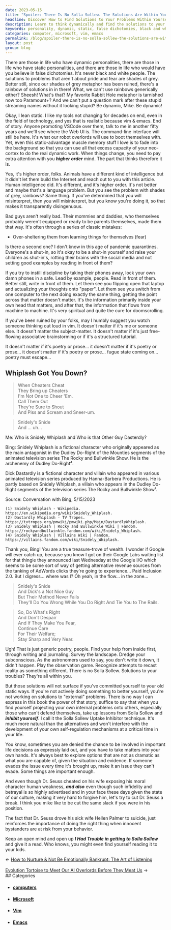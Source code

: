 ```yaml
---
date: 2023-05-15
title: "Spoiler: There Is No Solla Sollew. The Solutions Are Within You"
headline: Discover How to Find Solutions to Your Problems Within Yourself
description: Learn to think dynamically and find the solutions to your problems within yourself. Discover the power of journaling and observation to help you identify and address your internal issues that you are projecting onto others. Don't forget the wisdom of Dr. Seuss and the Solla Sollew, even though Dr. Seuss was a cheater himself.
keywords: personality, dynamic, static, false dichotomies, black and white, shades of grey, rainbow, rabbit hole, VSCode, vim, emacs, Web UI, command-line interface, robot overlords, higher order, intelligence, Internet, article, human intelligence, better, language, misinterpret, mommies, daddies, classic mistakes, over-sheltering, pandemic, quarantines, shut-in, social media, reading, laptop, computer
categories: computer, microsoft, vim, emacs
permalink: /blog/spoiler-there-is-no-solla-sollew-the-solutions-are-within-you/
layout: post
group: blog
---
```



There are those in life who have dynamic personalities, there are those in life
who have static personalities, and there are those in life who would have you
believe in false dichotomies. It's never black and white people. The solutions
to problems that aren't about pride and fear are shades of grey. Better still,
since our shades of grey metaphor has been ruined, there's a rainbow of
solutions in in there! What, we can't use rainbows generically either? Sheesh!
What's that? My favorite Rabbit Hole metaphor is tarnished now too Paramount+?
And we can't put a question mark after these stupid streaming names without it
looking stupid? Be dynamic, Mike. Be dynamic!

Okay, I lean static. I like my tools not changing for decades on end, even in
the field of technology, and yes that is realistic because vim & emacs. End of
story. Anyone promoting VSCode over them, talk to me in another fifty years and
we'll see where the Web UI is. The command-line interface will still be here.
It's what our robot overlords will use to boot themselves with. Yet, even this
static-advantage muscle memory stuff I love is to fade into the background so
that you can use all that excess capacity of your neo-cortex to do the real
dynamic work. When things change, you need to pay extra attention with you
***higher order*** mind. The part that thinks therefore it is. 

Yes, it's higher order, folks. Animals have a different kind of intelligence
but it didn't let them build the Internet and reach out to you with this
article. Human intelligence did. It's different, and it's higher order. It's
not better and maybe that's a language problem. But you see the problem with
shades of grey, rainbows? Same thing. If you've determined that you will
misinterpret, then you will misinterpret, but you know you're doing it, so that
makes it transparently disingenuous.

Bad guys aren't really bad. Their mommies and daddies, who themselves probably
weren't equipped or ready to be parents themselves, made them that way. It's
often through a series of classic mistakes:

- Over-sheltering them from learning things for themselves (fear)

Is there a second one? I don't know in this age of pandemic quarantines.
Everyone's a shut-in, so it's okay to be a shut-in yourself and raise your
children as shut-in's, rotting their brains with the social media and not
setting good examples by reading in front of them?

If you try to instill discipline by taking their phones away, lock your own
damn phones in a safe. Lead by example, people. Read in front of them. Better
still, write in front of them. Let them see you flipping open that laptop and
actualizing your thoughts onto "paper". Let them see you switch from one
computer to the next doing exactly the same thing, getting the point across
that matter doesn't matter. It's the information primarily inside your own head
that matters, and after that, the information that flows from machine to
machine. It's very spiritual and quite the cure for doomscrolling.

If you've been ruined by your folks, may I humbly suggest you watch someone
thinking out loud in vim. It doesn't matter if it's me or someone else. It
doesn't matter the subject-matter. It doesn't matter if it's just free-flowing
associative brainstorming or if it's a structured tutorial. 

It doesn't matter if it's poetry or prose... it doesn't matter if it's poetry
or prose... it doesn't matter if it's poetry or prose... fugue state coming
on... poetry must escape...

## Whiplash Got You Down?

> When Cheaters Cheat  
> They Bring up Cheaters  
> I'm Not One to Cheer 'Em.  
> Call Them Out  
> They're Sure to Shout  
> And Piss and Scream and Sneer-um.  

>  Snidely's Snide  
>  And ... uh... 

Me: Who is Snidely Whiplash and Who is that Other Guy Dasterdly?

Bing: Snidely Whiplash is a fictional character who originally appeared as the
main antagonist in the Dudley Do-Right of the Mounties segments of the animated
television series The Rocky and Bullwinkle Show. He is the archenemy of Dudley
Do-Right⁴. 

Dick Dastardly is a fictional character and villain who appeared in various
animated television series produced by Hanna-Barbera Productions. He is partly
based on Snidely Whiplash, a villain who appears in the Dudley Do-Right
segments of the television series The Rocky and Bullwinkle Show¹.

Source: Conversation with Bing, 5/15/2023

    (1) Snidely Whiplash - Wikipedia. https://en.wikipedia.org/wiki/Snidely_Whiplash.
    (2) Dastardly Whiplash - TV Tropes. https://tvtropes.org/pmwiki/pmwiki.php/Main/DastardlyWhiplash.
    (3) Snidely Whiplash | Rocky and Bullwinkle Wiki | Fandom. https://rockyandbullwinkle.fandom.com/wiki/Snidely_Whiplash.
    (4) Snidely Whiplash | Villains Wiki | Fandom. https://villains.fandom.com/wiki/Snidely_Whiplash.

Thank you, Bing! You are a true treasure-trove of wealth. I wonder if Google
will ever catch up, because you know I got on their Google Labs waiting list
for that thingie they announced last Wednesday at the Google I/O which seems to
be some sort of way of getting alternative revenue sources from the tanking of
AdWords clicks they're going to experience... Paid Inclusion 2.0. But I
digress... where was I? Oh yeah, in the flow... in the zone...

> Snidely's Snide  
> And Dick's a Not Nice Guy  
> But Their Method Never Fails  
> They'll Do You Wrong
> While You Do Right
> And Tie You to The Rails.

> So, Do What's Right  
> And Don't Despair  
> And If They Make You Fear,  
> Continue Care  
> For Their Welfare;  
> Stay Sharp and Very Near.  

Ugh! That is just generic poetry, people. Find your help from inside first,
through writing and journaling. Survey the landscape. Dredge your subconscious.
As the astronomers used to say, you don't write it down, it didn't happen. Play
the observation game. Recognize attempts to recast reality as something
different. There is no Solla Sollew. Solutions to your troubles? They're all
within you.

But those solutions will not surface if you've committed yourself to your old
static ways. If you're not actively doing something to better yourself, you're
not working on solutions to "external" problems. There is no way I can express
in this book the power of that story, suffice to say that when you find
yourself projecting your own internal problems onto others, especially those
who can't defend themselves, take up lessons from Solla Sollew and ***inhibit
yourself***. I call it the Solla Sollew Uptake Inhibitor technique. It's much
more natural than the alternatives and won't interfere with the development of
your own self-regulation mechanisms at a critical time in your life.

You know, sometimes you are denied the chance to be involved in important life
decisions as expressly laid out, and you have to take matters into your own
hands. It's always best to explore options that are not as dramatic as what you
are capable of, given the situation and evidence. If someone evades the issue
every time it's brought up, make it an issue they can't evade. Some things are
important enough.

And even though Dr. Seuss cheated on his wife exposing his moral character
human weakness, ***and also*** even though such infidelity and betrayal is so
highly advertised and in your face these days given the state of our culture,
making it very hard to forgive him, let's try to cut Dr. Seuss a break. I think
you mike like to be cut the same slack if you were in his position.

The fact that Dr. Seuss drove his sick wife Hellen Palmer to suicide, just
reinforces the importance of doing the right thing when innocent bystanders are
at risk from your behavior.

Keep an open mind and open up ***I Had Trouble in getting to Solla Sollew***
and give it a read. Who knows, you might even find yourself reading it to your
kids.













<div class="arrow-links"><div class="post-nav-prev"><span class="arrow">&larr;&nbsp;</span><a href="/blog/how-to-nurture-not-be-emotionally-bankrupt-the-art-of-listening/">How to Nurture & Not Be Emotionally Bankrupt: The Art of Listening</a></div> &nbsp; <div class="post-nav-next"><a href="/blog/evolution-tortoise-to-meet-our-ai-overlords-before-they-meat-us/">Evolution Tortoise to Meet Our AI Overlords Before They Meat Us</a><span class="arrow">&nbsp;&rarr;</span></div></div>
## Categories

<ul>
<li><h4><a href='/computer/'>computers</a></h4></li>
<li><h4><a href='/microsoft/'>Microsoft</a></h4></li>
<li><h4><a href='/vim/'>Vim</a></h4></li>
<li><h4><a href='/emacs/'>Emacs</a></h4></li></ul>